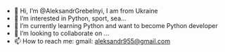 - 👋 Hi, I’m @AleksandrGrebelnyi, I am from Ukraine
- 👀 I’m interested in Python, sport, sea...
- 🌱 I’m currently learning Python and want to become Python developer
- 💞️ I’m looking to collaborate on ...
- 📫 How to reach me: gmail: aleksandr955@gmail.com

<!---
AleksandrGrebelnyi/AleksandrGrebelnyi is a ✨ special ✨ repository because its `README.md` (this file) appears on your GitHub profile.
You can click the Preview link to take a look at your changes.
--->
